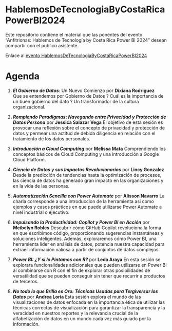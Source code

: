 # HablemosDeTecnologiaByCostaRicaPowerBI2024
Este repositorio contiene el material que las ponentes del evento “Anfitrionas: Hablemos de Tecnología by Costa Rica Power BI 2024” desean compartir con el publico asistente.

Enlace al [evento HablemosDeTecnologiaByCostaRicaPowerBI2024](https://www.eventbrite.es/e/anfitrionas-hablemos-de-tecnologia-by-costa-rica-power-bi-2024-tickets-879571089807?aff=oddtdtcreator)

# Agenda

1. **_El Gobierno de Datos_**: Un Nuevo Comienzo por **Dixiana Rodriguez**    
Que se entendemos por Gobierno de Datos ? Cuál es la importancia de un buen gobierno del dato ? Un transformador de la cultura organizacional.

3. **_Rompiendo Paradigmas: Navegando entre Privacidad y Protección de Datos Persona_** por **Jessica Salazar Vega** 
El objetivo de esta sesión es provocar una reflexión sobre el concepto de privacidad y protección de datos y permear una actitud de debida diligencia en relación con el tratamiento de los datos personales.

4. **_Introducción a Cloud Computing_** por **Melissa Mata** 
Comprendiendo los conceptos básicos de Cloud Computing y una introducción a Google Cloud Platform.

5. **_Ciencia de Datos y sus Impactos Revolucionarios_** por **Lincy Gonzalez** 
Desde la predicción de tendencias hasta la optimización de procesos, las ciencia de datos ha generado gran impacto en las organizaciones y en la vida de las personas.

6. **_Automatización Sencilla con Power Automate_** por **Alisson Navarro** 
La charla corresponde a una introduccion de la herramienta asi como ejemplos y casos prácticos en que puede utilizarse Power Automate a nivel industrial o ejecutivo.

7. **_Impulsando la Productividad: Copilot y Power BI en Acción_** por **Meibelyn Robles** 
Descubrir cómo GitHub Copilot revoluciona la forma en que escribimos código, proporcionando sugerencias instantáneas y soluciones inteligentes. Además, exploraremos cómo Power BI, una herramienta líder en análisis de datos, potencia nuestra capacidad para extraer información valiosa a partir de conjuntos de datos complejos.

8. **_Power BI: ¿Y si lo Pintamos con R?_** por **Leda Araya** 
En esta sesión se explorara funcionalidades adicionales que pueden utilizarse en Power BI al combinarse con R con el fin de explorar otras posibilidades de versatilidad que se pueden conseguir sin tener que recurrir a productos de terceros.

9. **_No todo lo que Brilla es Oro: Técnicas Usadas para Tergiversar los Datos_** por **Andrea Loria** 
Esta sesión explora el mundo de las visualizaciones de datos enfocada en la importancia ética de utilizar las técnicas correctas de visualización para garantizar la transparencia y la veracidad en nuestros reportes y la relevancia crucial de la alfabetización de datos en un mundo cada vez más guiado por la información.
